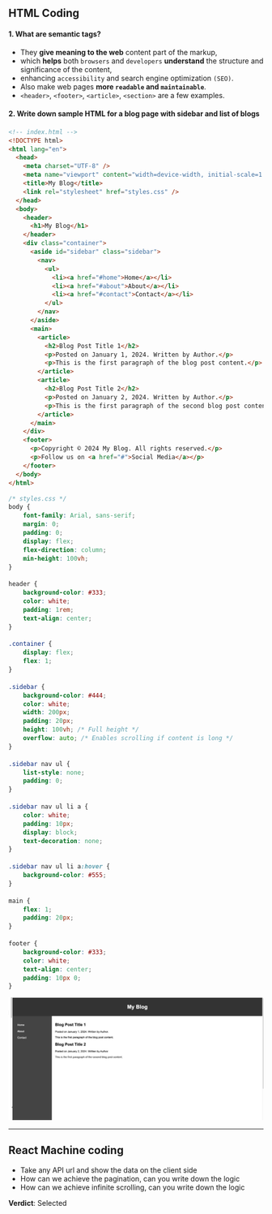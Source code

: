 ## HTML Coding

#### 1. What are semantic tags? 
  - They **give meaning to the web** content part of the markup, 
  - which **helps** both `browsers` and `developers` **understand** the structure and significance of the content, 
  - enhancing `accessibility` and search engine optimization `(SEO)`. 
  - Also make web pages **more `readable` and `maintainable`**.
  - `<header>`, `<footer>`, `<article>`, `<section>` are a few examples.

#### 2. Write down sample HTML for a blog page with sidebar and list of blogs

```html
<!-- index.html -->
<!DOCTYPE html>
<html lang="en">
  <head>
    <meta charset="UTF-8" />
    <meta name="viewport" content="width=device-width, initial-scale=1.0" />
    <title>My Blog</title>
    <link rel="stylesheet" href="styles.css" />
  </head>
  <body>
    <header>
      <h1>My Blog</h1>
    </header>
    <div class="container">
      <aside id="sidebar" class="sidebar">
        <nav>
          <ul>
            <li><a href="#home">Home</a></li>
            <li><a href="#about">About</a></li>
            <li><a href="#contact">Contact</a></li>
          </ul>
        </nav>
      </aside>
      <main>
        <article>
          <h2>Blog Post Title 1</h2>
          <p>Posted on January 1, 2024. Written by Author.</p>
          <p>This is the first paragraph of the blog post content.</p>
        </article>
        <article>
          <h2>Blog Post Title 2</h2>
          <p>Posted on January 2, 2024. Written by Author.</p>
          <p>This is the first paragraph of the second blog post content.</p>
        </article>
      </main>
    </div>
    <footer>
      <p>Copyright © 2024 My Blog. All rights reserved.</p>
      <p>Follow us on <a href="#">Social Media</a></p>
    </footer>
  </body>
</html>
```

```css
/* styles.css */
body {
    font-family: Arial, sans-serif;
    margin: 0;
    padding: 0;
    display: flex;
    flex-direction: column;
    min-height: 100vh;
}

header {
    background-color: #333;
    color: white;
    padding: 1rem;
    text-align: center;
}

.container {
    display: flex;
    flex: 1;
}

.sidebar {
    background-color: #444;
    color: white;
    width: 200px;
    padding: 20px;
    height: 100vh; /* Full height */
    overflow: auto; /* Enables scrolling if content is long */
}

.sidebar nav ul {
    list-style: none;
    padding: 0;
}

.sidebar nav ul li a {
    color: white;
    padding: 10px;
    display: block;
    text-decoration: none;
}

.sidebar nav ul li a:hover {
    background-color: #555;
}

main {
    flex: 1;
    padding: 20px;
}

footer {
    background-color: #333;
    color: white;
    text-align: center;
    padding: 10px 0;
}
```

  <img src="./imagesUsed/sidebar_blog_posts.png">



----

## React Machine coding

- Take any API url and show the data on the client side
- How can we achieve the pagination, can you write down the logic
- How can we achieve infinite scrolling, can you write down the logic

**Verdict**: Selected
